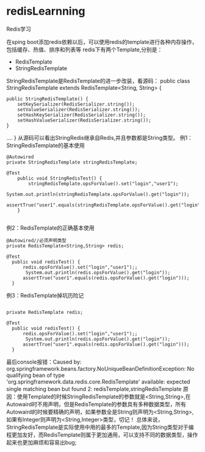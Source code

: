 # redisLearnning
Redis学习


在sping boot添加redis依赖以后，可以使用redis的template进行各种内存操作，包括缓存、热值、排序和列表等
redis下有两个Template,分别是：
* RedisTemplate
* StringRedisTemplate

StringRedisTemplate是RedisTemplate的进一步改装，看源码：
public class StringRedisTemplate extends RedisTemplate<String, String> {

	public StringRedisTemplate() {
		setKeySerializer(RedisSerializer.string());
		setValueSerializer(RedisSerializer.string());
		setHashKeySerializer(RedisSerializer.string());
		setHashValueSerializer(RedisSerializer.string());
	}
....
}
从源码可以看出StringRedis继承自Redis,并且参数都是String类型。
例1：StringRedisTemplate的基本使用
```
@Autowired
private StringRedisTemplate stringRedisTemplate;

@Test
	public void StringRedisTest() {
		stringRedisTemplate.opsForValue().set("login","user1");
		 System.out.println(stringRedisTemplate.opsForValue().get("login"));
		assertTrue("user1".equals(stringRedisTemplate.opsForValue().get("login")));
	}
  
  ```
  例2：RedisTemplate的正确基本使用
  ```
 @Autowired//必须声明类型
private RedisTemplate<String,String> redis;

@Test
	public void redisTest() {
		redis.opsForValue().set("login","user1");;
		 System.out.println(redis.opsForValue().get("login"));
		assertTrue("user1".equals(redis.opsForValue().get("login")));
	}
  ```
  例3：RedisTemplate掉坑历险记
  ```

private RedisTemplate redis;

@Test
	public void redisTest() {
		redis.opsForValue().set("login","user1");;
		 System.out.println(redis.opsForValue().get("login"));
		assertTrue("user1".equals(redis.opsForValue().get("login")));
	}
  ```
  最后console报错：Caused by: org.springframework.beans.factory.NoUniqueBeanDefinitionException: No qualifying bean of type 'org.springframework.data.redis.core.RedisTemplate<?, ?>' available: expected single matching bean but found 2: redisTemplate,stringRedisTemplate
  原因：使用Template的时候StringRedisTemplate的参数就是<String,String>,在Autowaird时不用声明，但是RedisTemplate的参数具有多种数据类型，所有Autowaird的时候要精确的声明，如果参数全是String则声明为<String,String>,如果有Integer则声明为<String,Integer>类型，切记！
总体来说，StringRedisTemplate是实际使用中用的最多的Template,因为String类型对于编程更加友好，而RedisTemplate则属于更加通用，可以支持不同的数据类型，操作起来也更加麻烦和容易出bug;


